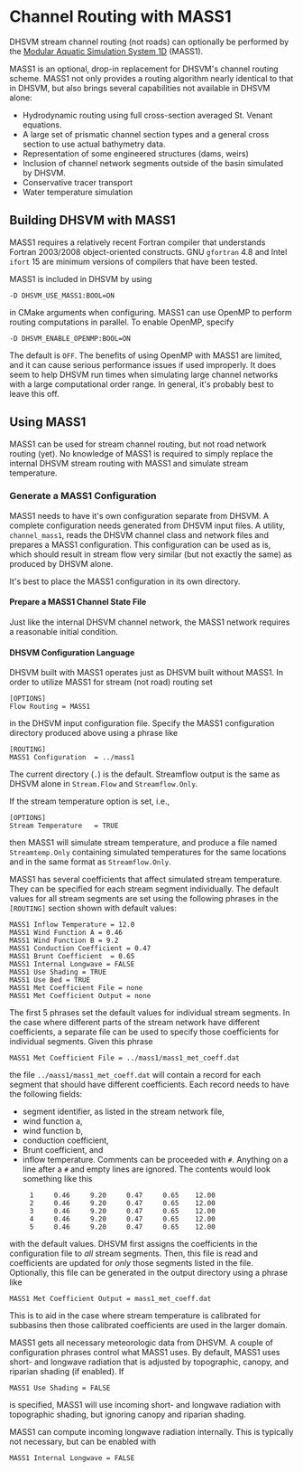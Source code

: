 # Channel Routing with MASS1 #

DHSVM stream channel routing (not roads) can optionally be performed by the
[Modular Aquatic Simulation System 1D](https://github.com/pnnl/mass1) (MASS1).  

MASS1 is an optional, drop-in replacement for DHSVM's channel routing
scheme.  MASS1 not only provides a routing algorithm nearly identical to that
in DHSVM, but also brings several capabilities not
available in DHSVM alone:

 - Hydrodynamic routing using full cross-section averaged St. Venant
   equations.  
 - A large set of prismatic channel section types and a general cross
   section to use actual bathymetry data.
 - Representation of some engineered structures (dams, weirs)
 - Inclusion of channel network segments outside of the basin
   simulated by DHSVM.
 - Conservative tracer transport
 - Water temperature simulation
 
## Building DHSVM with MASS1 ##

MASS1 requires a relatively recent Fortran compiler that understands
Fortran 2003/2008 object-oriented constructs. GNU `gfortran` 4.8 and
Intel `ifort` 15 are minimum versions of compilers that  have been tested.  

MASS1 is included in DHSVM by using 
```
-D DHSVM_USE_MASS1:BOOL=ON
```
in CMake arguments when configuring.  MASS1 can use OpenMP to perform
routing computations in parallel. To enable OpenMP, specify
```
-D DHSVM_ENABLE_OPENMP:BOOL=ON
```
The default is `OFF`. The benefits of using OpenMP with MASS1 are
limited, and it can cause serious performance issues if used
improperly.  It does seem to help DHSVM run times when simulating
large channel networks with a large computational order range.  In
general, it's probably best to leave this off.  

## Using MASS1 ##

MASS1 can be used for stream channel routing, but not road network
routing (yet).  No knowledge of MASS1 is required to simply replace
the internal DHSVM stream routing with MASS1 and simulate stream
temperature.  

### Generate a MASS1 Configuration ###

MASS1 needs to have it's own configuration separate from DHSVM.  A
complete configuration needs generated from DHSVM input files.  A
utility, `channel_mass1`, reads the DHSVM channel class and network
files and prepares a MASS1 configuration.  This configuration can be
used as is, which should result in stream flow very similar
(but not exactly the same) as produced by DHSVM alone.  

It's best to place the MASS1 configuration in its own directory.  

#### Prepare a MASS1 Channel State File ####

Just like the internal DHSVM channel network, the MASS1 network
requires a reasonable initial condition.  

#### DHSVM Configuration Language ####

DHSVM built with MASS1 operates just as DHSVM built without MASS1.  In
order to utilize MASS1 for stream (not road) routing set
```
[OPTIONS]
Flow Routing = MASS1
```
in the  DHSVM input configuration file.  Specify the MASS1
configuration directory produced above using a phrase like
```
[ROUTING]
MASS1 Configuration  = ../mass1
```
The current directory (`.`) is the default. Streamflow output is the same
as DHSVM alone in `Stream.Flow` and `Streamflow.Only`.  

If the stream temperature option is set, i.e.,
```
[OPTIONS]
Stream Temperature   = TRUE
```
then MASS1 will simulate stream temperature, and produce a file named
`Streamtemp.Only` containing simulated temperatures for the same
locations and in the same format as `Streamflow.Only`.  

MASS1 has several coefficients that affect simulated stream
temperature.   They can be specified for each stream segment
individually. The default values for all stream segments are set using
the following phrases in the `[ROUTING]` section shown with default
values: 
```
MASS1 Inflow Temperature = 12.0
MASS1 Wind Function A = 0.46
MASS1 Wind Function B = 9.2
MASS1 Conduction Coefficient = 0.47
MASS1 Brunt Coefficient  = 0.65
MASS1 Internal Longwave = FALSE
MASS1 Use Shading = TRUE
MASS1 Use Bed = TRUE
MASS1 Met Coefficient File = none
MASS1 Met Coefficient Output = none
```
The first 5 phrases set the default values for individual stream
segments. In the case where different parts of the stream network have
different coefficients, a separate file can be used to specify those
coefficients for individual segments. Given this phrase
```
MASS1 Met Coefficient File = ../mass1/mass1_met_coeff.dat
```
the file `../mass1/mass1_met_coeff.dat` will contain a record for each
segment that should have different coefficients.  Each record needs to
have the following fields:
   * segment identifier, as listed in the stream network file,
   * wind function a,
   * wind function b,
   * conduction coefficient, 
   * Brunt coefficient, and
   * inflow temperature.
Comments can be proceeded with `#`. Anything on a line after a `#` and
empty lines are ignored.  The contents would look something like this
```
     1     0.46     9.20     0.47     0.65    12.00
     2     0.46     9.20     0.47     0.65    12.00
     3     0.46     9.20     0.47     0.65    12.00
     4     0.46     9.20     0.47     0.65    12.00
     5     0.46     9.20     0.47     0.65    12.00
```
with the default values.  DHSVM first assigns the coefficients in the
configuration file to *all* stream segments. Then, this file is read
and coefficients are updated for *only* those segments listed in the
file.  Optionally, this file can be generated in the output directory
using a phrase like 
```
MASS1 Met Coefficient Output = mass1_met_coeff.dat

```
This is to aid in the case where stream temperature is calibrated for
subbasins then those calibrated coefficients are used in the larger
domain.  

MASS1 gets all necessary meteorologic data from DHSVM.  A couple of
configuration phrases control what MASS1 uses.  By default, MASS1 uses
short- and longwave radiation that is adjusted by topographic, canopy,
and riparian shading (if enabled).  If 
``` 
MASS1 Use Shading = FALSE
``` 
is specified, MASS1 will use incoming short- and longwave
radiation with topographic shading, but ignoring canopy and riparian
shading.

MASS1 can compute incoming longwave radiation internally. This is
typically not necessary, but can be enabled with
```
MASS1 Internal Longwave = FALSE
```
